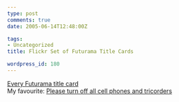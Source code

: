 ```yaml
---
type: post
comments: true
date: 2005-06-14T12:48:00Z

tags:
- Uncategorized
title: Flickr Set of Futurama Title Cards

wordpress_id: 180
---
```


[Every Futurama title card](http://www.flickr.com/photos/nachop/sets/450093)   
My favourite: [Please turn off all cell phones and tricorders](http://www.flickr.com/photos/nachop/19141194/in/set-450093/)
